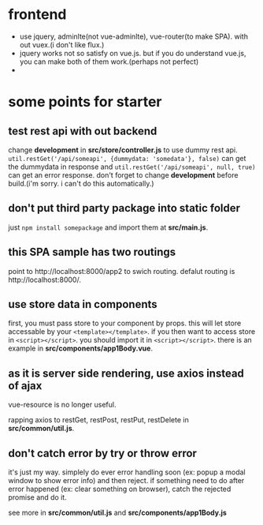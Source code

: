 # frontend

- use jquery, adminlte(not vue-adminlte), vue-router(to make SPA). with out vuex.(i don't like flux.)
- jquery works not so satisfy on vue.js. but if you do understand vue.js, you can make both of them work.(perhaps not perfect)
-

# some points for starter

## test rest api with out backend

change **development** in **src/store/controller.js** to use dummy rest api. `util.restGet('/api/someapi', {dummydata: 'somedata'}, false)` can get the dummydata in response and `util.restGet('/api/someapi', null, true)` can get an error response. don't forget to change **development** before build.(i'm sorry. i can't do this automatically.)

## don't put third party package into static folder

just `npm install somepackage` and import them at **src/main.js**.

## this SPA sample has two routings

point to http://localhost:8000/app2 to swich routing. defalut routing is http://localhost:8000/.

## use store data in components

first, you must pass store to your component by props. this will let store accessable by your `<template></template>`. if you then want to access store in `<script></script>`. you should import it in `<script></script>`. there is an example in **src/components/app1Body.vue**.

## as it is server side rendering, use axios instead of ajax

vue-resource is no longer useful.

rapping axios to restGet, restPost, restPut, restDelete in **src/common/util.js**.

## don't catch error by try or throw error

it's just my way. simplely do ever error handling soon (ex: popup a modal window to show error info) and then reject. if something need to do after error happened (ex: clear something on browser), catch the rejected promise and do it.

see more in **src/common/util.js** and **src/components/app1Body.js**
